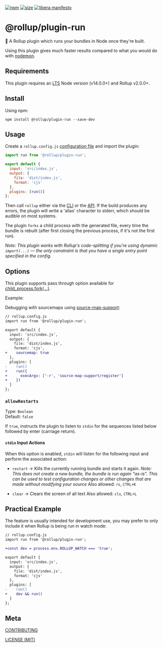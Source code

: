 [npm]: https://img.shields.io/npm/v/@rollup/plugin-run
[npm-url]: https://www.npmjs.com/package/@rollup/plugin-run
[size]: https://packagephobia.now.sh/badge?p=@rollup/plugin-run
[size-url]: https://packagephobia.now.sh/result?p=@rollup/plugin-run

[![npm][npm]][npm-url]
[![size][size]][size-url]
[![libera manifesto](https://img.shields.io/badge/libera-manifesto-lightgrey.svg)](https://liberamanifesto.com)

# @rollup/plugin-run

🍣 A Rollup plugin which runs your bundles in Node once they're built.

Using this plugin gives much faster results compared to what you would do with [nodemon](https://nodemon.io/).

## Requirements

This plugin requires an [LTS](https://github.com/nodejs/Release) Node version (v14.0.0+) and Rollup v2.0.0+.

## Install

Using npm:

```console
npm install @rollup/plugin-run --save-dev
```

## Usage

Create a `rollup.config.js` [configuration file](https://www.rollupjs.org/guide/en/#configuration-files) and import the plugin:

```js
import run from '@rollup/plugin-run';

export default {
  input: 'src/index.js',
  output: {
    file: 'dist/index.js',
    format: 'cjs'
  },
  plugins: [run()]
};
```

Then call `rollup` either via the [CLI](https://www.rollupjs.org/guide/en/#command-line-reference) or the [API](https://www.rollupjs.org/guide/en/#javascript-api). If the build produces any errors, the plugin will write a 'alias' character to stderr, which should be audible on most systems.

The plugin `forks` a child process with the generated file, every time the bundle is rebuilt (after first closing the previous process, if it's not the first run).

_Note: This plugin works with Rollup's code-splitting if you're using dynamic `import(...)` — the only constraint is that you have a single entry point specified in the config._

## Options

This plugin supports pass through option available for [child_process.fork(...)](https://nodejs.org/api/child_process.html#child_process_child_process_fork_modulepath_args_options).

Example:

Debugging with sourcemaps using [source-map-support](https://www.npmjs.com/package/source-map-support):

```diff
// rollup.config.js
import run from '@rollup/plugin-run';

export default {
  input: 'src/index.js',
  output: {
    file: 'dist/index.js',
    format: 'cjs',
+    sourcemap: true
  },
  plugins: [
-    run()
+    run({
+      execArgv: ['-r', 'source-map-support/register']
+    })
  ]
};
```

### `allowRestarts`

Type: `Boolean`<br>
Default: `false`

If `true`, instructs the plugin to listen to `stdin` for the sequences listed below followed by enter (carriage return).

#### `stdin` Input Actions

When this option is enabled, `stdin` will listen for the following input and perform the associated action:

- `restart` → Kills the currently running bundle and starts it again. _Note: This does not create a new bundle, the bundle is run again "as-is". This can be used to test configuration changes or other changes that are made without modifying your source_
  Also allowed: `rs`, `CTRL+K`

- `clear` → Clears the screen of all text
  Also allowed: `cls`, `CTRL+L`

## Practical Example

The feature is usually intended for development use, you may prefer to only include it when Rollup is being run in watch mode:

```diff
// rollup.config.js
import run from '@rollup/plugin-run';

+const dev = process.env.ROLLUP_WATCH === 'true';

export default {
  input: 'src/index.js',
  output: {
    file: 'dist/index.js',
    format: 'cjs'
  },
  plugins: [
-    run()
+    dev && run()
  ]
};
```

## Meta

[CONTRIBUTING](/.github/CONTRIBUTING.md)

[LICENSE (MIT)](/LICENSE)
